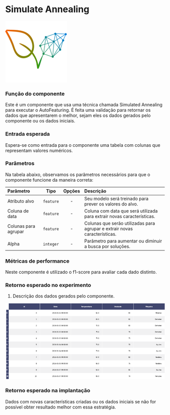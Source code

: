 # Simulate Annealing

![Logotipo da PlatIAgro: possui o desenho de duas folhas verdes, uma delas é formada por linhas e pontos, como um gráfico estatístico](img/logo.png)

### Função do componente

Este é um componente que usa uma técnica chamada Simulated Annealing para executar o AutoFeaturing. É feita uma validação para retornar os dados que apresentarem o melhor, sejam eles os dados gerados pelo componente ou os dados iniciais.

### Entrada esperada

Espera-se como entrada para o componente uma tabela com colunas que representam valores numéricos.

### Parâmetros

Na tabela abaixo, observamos os parâmetros necessários para que o componente funcione da maneira correta:

| Parâmetro     | Tipo     | Opções        | Descrição                                           |
|:-------------|:--------:|:-------------:|:-----------------------------------------------------|
| Atributo alvo     | `feature` | - | Seu modelo será treinado para prever os valores do alvo. |
| Coluna de data  | `feature` | - | Coluna com data que será utilizada para extrair novas características.|
| Colunas para agrupar  | `feature` | - | Colunas que serão utilizadas para agrupar e extrair novas características.|
| Alpha  | `integer` | - | Parâmetro para aumentar ou diminuir a busca por soluções.|


### Métricas de performance

Neste componente é utilizado o f1-score para avaliar cada dado distinto.

### Retorno esperado no experimento

1. Descrição dos dados gerados pelo componente.

![Tabela dos Dados](img/table.png)


### Retorno esperado na implantação

Dados com novas características criadas ou os dados iniciais se não for possível obter resultado melhor com essa estratégia.
